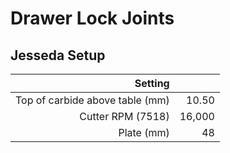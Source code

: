 # Drawer Lock Joints

## Jesseda Setup

| Setting                         |        |
|                            ---: | ---:   |
| Top of carbide above table (mm) |  10.50 |
| Cutter RPM (7518)               | 16,000 |
| Plate (mm)                      |     48 |

